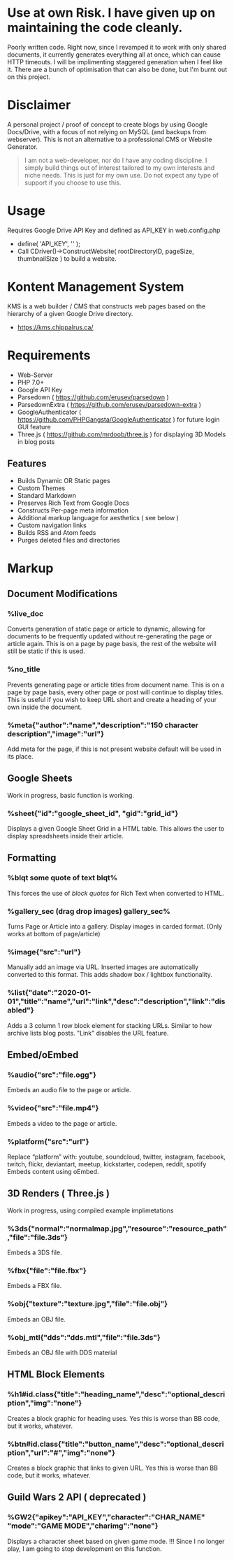 # Use at own Risk. I have given up on maintaining the code cleanly.
Poorly written code. Right now, since I revamped it to work with only shared documents, it currently generates everything all at once, which can cause HTTP timeouts.
I will be implimenting staggered generation when I feel like it. There are a bunch of optimisation that can also be done, but I'm burnt out on this project.

# Disclaimer
A personal project / proof of concept to create blogs by using Google Docs/Drive, with a focus of not relying on MySQL (and backups from webserver). This is not an alternative to a professional CMS or Website Generator.
> I am not a web-developer, nor do I have any coding discipline. I simply build things out of interest tailored to my own interests and niche needs. This is just for my own use. Do not expect any type of support if you choose to use this.

# Usage
Requires Google Drive API Key and defined as API_KEY in web.config.php
- define( 'API_KEY', '' );
- Call CDriver()->ConstructWebsite( rootDirectoryID, pageSize, thumbnailSize ) to build a website.

# Kontent Management System
KMS is a web builder / CMS that constructs web pages based on the hierarchy of a given Google Drive directory.
- https://kms.chippalrus.ca/

# Requirements
- Web-Server
- PHP 7.0+
- Google API Key
- Parsedown ( https://github.com/erusev/parsedown )
- ParsedownExtra ( https://github.com/erusev/parsedown-extra )
- GoogleAuthenticator ( https://github.com/PHPGangsta/GoogleAuthenticator ) for future login GUI feature
- Three.js ( https://github.com/mrdoob/three.js ) for displaying 3D Models in blog posts

## Features
- Builds Dynamic OR Static pages
- Custom Themes
- Standard Markdown
- Preserves Rich Text from Google Docs
- Constructs Per-page meta information
- Additional markup language for aesthetics ( see below )
- Custom navigation links
- Builds RSS and Atom feeds
- Purges deleted files and directories

# Markup
## Document Modifications

### %live_doc
Converts generation of static page or article to dynamic, allowing for documents to be frequently updated without re-generating the page or article again. This is on a page by page basis, the rest of the website will still be static if this is used.

### %no_title
Prevents generating page or article titles from document name. This is on a page by page basis, every other page or post will continue to display titles. This is useful if you wish to keep URL short and create a heading of your own inside the document.

### %meta{"author":"name","description":"150 character description","image":"url"}
Add meta for the page, if this is not present website default will be used in its place.

## Google Sheets
Work in progress, basic function is working.
### %sheet{"id":"google_sheet_id", "gid":"grid_id"}
Displays a given Google Sheet Grid in a HTML table. This allows the user to display spreadsheets inside their article.

## Formatting

### %blqt some quote of text blqt%
This forces the use of *block quotes* for Rich Text when converted to HTML.

### %gallery_sec (drag drop images) gallery_sec%
Turns Page or Article into a gallery. Display images in carded format. (Only works at bottom of page/article)

### %image{"src":"url"}
Manually add an image via URL. Inserted images are automatically converted to this format. This adds shadow box / lightbox functionality.

### %list{"date":"2020-01-01","title":"name","url":"link","desc":"description","link":"disabled"}
Adds a 3 column 1 row block element for stacking URLs. Similar to how archive lists blog posts. "Link" disables the URL feature.

## Embed/oEmbed

### %audio{"src":"file.ogg"}
Embeds an audio file to the page or article.

### %video{"src":"file.mp4"}
Embeds a video to the page or article.

### %platform{"src":"url"}
Replace “platform” with:  youtube, soundcloud, twitter, instagram, facebook, twitch, flickr, deviantart, meetup, kickstarter, codepen, reddit, spotify
Embeds content using oEmbed. 


## 3D Renders ( Three.js )
Work in progress, using compiled example implimetations
### %3ds{"normal":"normalmap.jpg","resource":"resource_path","file":"file.3ds"}
Embeds a 3DS file.

### %fbx{"file":"file.fbx"}
Embeds a FBX file.

### %obj{"texture":"texture.jpg","file":"file.obj"}
Embeds an OBJ file.

### %obj_mtl{"dds":"dds.mtl","file":"file.3ds"}
Embeds an OBJ file with DDS material


## HTML Block Elements

### %h1#id.class{"title":"heading_name","desc":"optional_description","img":"none"}
Creates a block graphic for heading uses. Yes this is worse than BB code, but it works, whatever.

### %btn#id.class{"title":"button_name","desc":"optional_description","url":"#","img":"none"}
Creates a block graphic that links to given URL. Yes this is worse than BB code, but it works, whatever.

## Guild Wars 2 API ( deprecated )

### %GW2{"apikey":"API_KEY","character":"CHAR_NAME" "mode":"GAME MODE","charimg":"none"}
Displays a character sheet based on given game mode.
!!! Since I no longer play, I am going to stop development on this function.
